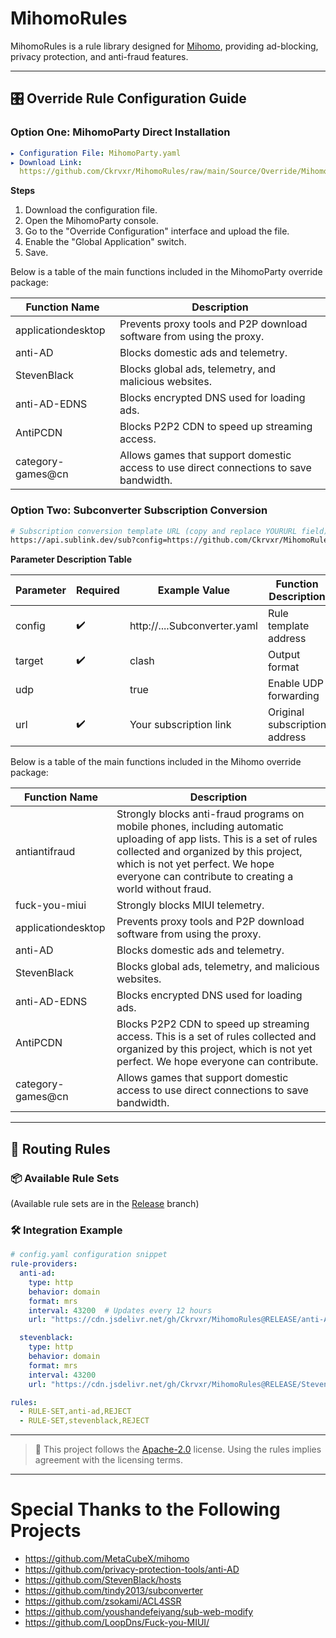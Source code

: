 # MihomoRules

MihomoRules is a rule library designed for [Mihomo](https://github.com/MetaCubeX/mihomo), providing ad-blocking, privacy protection, and anti-fraud features.

---

## 🎛️ Override Rule Configuration Guide

### Option One: MihomoParty Direct Installation
```yaml
▸ Configuration File: MihomoParty.yaml
▸ Download Link:
  https://github.com/Ckrvxr/MihomoRules/raw/main/Source/Override/MihomoParty.yaml
```
**Steps**
1. Download the configuration file.
2. Open the MihomoParty console.
3. Go to the "Override Configuration" interface and upload the file.
4. Enable the "Global Application" switch.
5. Save.

Below is a table of the main functions included in the MihomoParty override package:

| Function Name          | Description                                                                 |
|------------------------|-----------------------------------------------------------------------------|
| applicationdesktop     | Prevents proxy tools and P2P download software from using the proxy.        |
| anti-AD                | Blocks domestic ads and telemetry.                                          |
| StevenBlack            | Blocks global ads, telemetry, and malicious websites.                       |
| anti-AD-EDNS           | Blocks encrypted DNS used for loading ads.                                  |
| AntiPCDN               | Blocks P2P2 CDN to speed up streaming access.                               |
| category-games@cn      | Allows games that support domestic access to use direct connections to save bandwidth. |

### Option Two: Subconverter Subscription Conversion
```bash
# Subscription conversion template URL (copy and replace YOURURL field)
https://api.sublink.dev/sub?config=https://github.com/Ckrvxr/MihomoRules/raw/refs/heads/main/Source/Override/Subconverter.yaml&target=clash&udp=true&url=YOURURL
```
**Parameter Description Table**

| Parameter | Required | Example Value | Function Description |
|-----------|----------|---------------|----------------------|
| config    | ✔️        | http://....Subconverter.yaml | Rule template address |
| target    | ✔️        | clash         | Output format        |
| udp       |          | true          | Enable UDP forwarding |
| url       | ✔️        | Your subscription link | Original subscription address |

Below is a table of the main functions included in the Mihomo override package:

| Function Name          | Description                                                                 |
|------------------------|-----------------------------------------------------------------------------|
| antiantifraud          | Strongly blocks anti-fraud programs on mobile phones, including automatic uploading of app lists. This is a set of rules collected and organized by this project, which is not yet perfect. We hope everyone can contribute to creating a world without fraud. |
| fuck-you-miui          | Strongly blocks MIUI telemetry.                                             |
| applicationdesktop     | Prevents proxy tools and P2P download software from using the proxy.        |
| anti-AD                | Blocks domestic ads and telemetry.                                          |
| StevenBlack            | Blocks global ads, telemetry, and malicious websites.                       |
| anti-AD-EDNS           | Blocks encrypted DNS used for loading ads.                                  |
| AntiPCDN               | Blocks P2P2 CDN to speed up streaming access. This is a set of rules collected and organized by this project, which is not yet perfect. We hope everyone can contribute. |
| category-games@cn      | Allows games that support domestic access to use direct connections to save bandwidth. |

---

## 🚀 Routing Rules

### 📦 Available Rule Sets

(Available rule sets are in the [Release](https://github.com/Ckrvxr/MihomoRules/tree/release) branch)

### 🛠️ Integration Example
```yaml
# config.yaml configuration snippet
rule-providers:
  anti-ad:
    type: http
    behavior: domain
    format: mrs
    interval: 43200  # Updates every 12 hours
    url: "https://cdn.jsdelivr.net/gh/Ckrvxr/MihomoRules@RELEASE/anti-AD.mrs"

  stevenblack:
    type: http
    behavior: domain
    format: mrs
    interval: 43200
    url: "https://cdn.jsdelivr.net/gh/Ckrvxr/MihomoRules@RELEASE/StevenBlack.mrs"

rules:
  - RULE-SET,anti-ad,REJECT
  - RULE-SET,stevenblack,REJECT
```

---

> 📌 This project follows the [Apache-2.0](https://www.apache.org/licenses/LICENSE-2.0) license. Using the rules implies agreement with the licensing terms.

---

# Special Thanks to the Following Projects

- https://github.com/MetaCubeX/mihomo
- https://github.com/privacy-protection-tools/anti-AD
- https://github.com/StevenBlack/hosts
- https://github.com/tindy2013/subconverter
- https://github.com/zsokami/ACL4SSR
- https://github.com/youshandefeiyang/sub-web-modify
- https://github.com/LoopDns/Fuck-you-MIUI/
